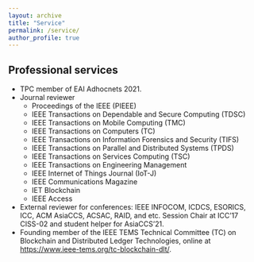 ```yaml
---
layout: archive
title: "Service"
permalink: /service/
author_profile: true
---
```


## Professional services

-	TPC member of EAI Adhocnets 2021.
- Journal reviewer
    * Proceedings of the IEEE (PIEEE)
    * IEEE Transactions on Dependable and Secure Computing (TDSC)
    * IEEE Transactions on Mobile Computing (TMC)
    * IEEE Transactions on Computers (TC)
    * IEEE Transactions on Information Forensics and Security (TIFS)
    * IEEE Transactions on Parallel and Distributed Systems (TPDS)
    * IEEE Transactions on Services Computing (TSC)
    * IEEE Transactions on Engineering Management
    * IEEE Internet of Things Journal (IoT-J)
    * IEEE Communications Magazine
    * IET Blockchain
    * IEEE Access
-	External reviewer for conferences: IEEE INFOCOM, ICDCS, ESORICS, ICC, ACM AsiaCCS, ACSAC, RAID, and etc. Session Chair at ICC’17 CISS-02 and student helper for AsiaCCS’21.
- Founding member of the IEEE TEMS Technical Committee (TC) on Blockchain and Distributed Ledger Technologies, online at <https://www.ieee-tems.org/tc-blockchain-dlt/>.
